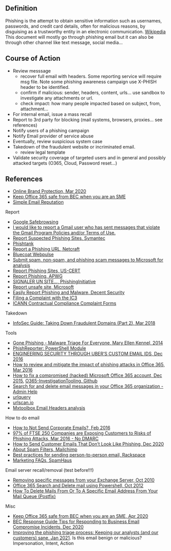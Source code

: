 
## Definition
Phishing is the attempt to obtain sensitive information such as usernames, passwords, and credit card details, often for malicious reasons, by disguising as a trustworthy entity in an electronic communication. [Wikipedia](https://en.wikipedia.org/wiki/Phishing)
This document will mostly go through phishing email but it can also be through other channel like text message, social media...

## Course of Action

* Review messsage
    * recover full email with headers. Some reporting service will require msg file. Note some phishing awareness campaign use X-PHISH header to be identified.
    * confirm if malicious: sender, headers, content, urls... use sandbox to investigate any attachments or url.
    * check impact: how many people impacted based on subject, from, attachment...
* For internal email, issue a mass recall
* Report to 3rd party for blocking (mail systems, browsers, proxies... see references)
* Notify users of a phishing campaign
* Notify Email provider of service abuse
* Eventually, review suspicious system case
* Takedown of the fraudulent website or incriminated email.
    * review legal template
* Validate security coverage of targeted users and in general and possibly attacked targets (O365, Cloud, Password reset...)

## References

* [Online Brand Protection, Mar 2020](https://www.digitalshadows.com/blog-and-research/the-complete-guide-to-online-brand-protection/)
* [Keep Office 365 safe from BEC when you are an SME](https://www.comae.com/posts/2020-04-12_keep-office-365-safe-from-bec-when-you-are-an-sme/)
* [Simple Email Reputation](https://emailrep.io)

Report

* [Google Safebrowsing](https://safebrowsing.google.com/safebrowsing/report_phish/)
* [I would like to report a Gmail user who has sent messages that violate the Gmail Program Policies and/or Terms of Use.](https://support.google.com/mail/contact/abuse?hl=en)
* [Report Suspected Phishing Sites, Symantec](https://submit.symantec.com/antifraud/phish.cgi)
* [Phishtank](https://www.phishtank.com/)
* [Report a Phishing URL, Netcraft](http://toolbar.netcraft.com/report_url)
* [Bluecoat Webpulse](https://sitereview.bluecoat.com/sitereview.jsp)
* [Submit spam, non-spam, and phishing scam messages to Microsoft for analysis](https://technet.microsoft.com/en-us/library/jj200769(v=exchg.150).aspx)
* [Report Phishing Sites, US-CERT](https://www.us-cert.gov/report-phishing)
* [Report Phishing, APWG](https://apwg.org/report-phishing/)
* [SIGNALER UN SITE..., PhishingInitiative](https://phishing-initiative.fr/contrib/)
* [Report unsafe site, Microsoft](https://www.microsoft.com/en-us/wdsi/support/report-unsafe-site)
* [Easily Report Phishing and Malware, Decent Security](https://decentsecurity.com/malware-web-and-phishing-investigation/)
* [Filing a Complaint with the IC3](https://www.ic3.gov)
* [ICANN Contractual Compliance Complaint Forms](https://icannportal.force.com/compliance/s/abuse-domain)

Takedown

* [InfoSec Guide: Taking Down Fraudulent Domains (Part 2), Mar 2018](https://www.trendmicro.com/vinfo/us/security/news/cybercrime-and-digital-threats/infosec-guide-taking-down-fraudulent-domains)

Tools

* [Gone Phishing - Malware Triage For Everyone, Mary Ellen Kennel, 2014](https://drive.google.com/file/d/0B0CinYp-Pe4-dmgzMW1VRmtTSVU/view)
* [PhishReporter: PowerShell Module](https://msadministrator.com/2015/11/05/phishreporter-powershell-module/)
* [ENGINEERING SECURITY THROUGH UBER’S CUSTOM EMAIL IDS, Dec 2016](https://eng.uber.com/custom-email-ids/)
* [How to review and mitigate the impact of phishing attacks in Office 365, Mar 2016](https://blogs.technet.microsoft.com/office365security/how-to-review-and-mitigate-the-impact-of-phishing-attacks-in-office-365/)
* [How to fix a compromised (hacked) Microsoft Office 365 account, Dec 2015](https://blogs.technet.microsoft.com/office365security/how-to-fix-a-compromised-hacked-microsoft-office-365-account/), [O365-InvestigationTooling, Github](https://github.com/OfficeDev/O365-InvestigationTooling/)
* [Search for and delete email messages in your Office 365 organization - Admin Help](https://support.office.com/en-gb/article/Search-for-and-delete-email-messages-in-your-Office-365-organization-Admin-Help-3526fd06-b45f-445b-aed4-5ebd37b3762a)
* [urlquery](https://urlquery.net/)
* [urlscan.io](https://urlscan.io/)
* [Mxtoolbox Email Headers analysis](https://mxtoolbox.com/EmailHeaders.aspx)

How to do email

* [How to Not Send Corporate Emails?, Feb 2016](https://blog.rootshell.be/2016/02/29/phishing-or-not-phishing/)
* [97% of FTSE 250 Companies are Exposing Customers to Risks of Phishing Attacks, Mar 2016 - No DMARC](http://www.informationsecuritybuzz.com/study-research/97-of-ftse-250-companies-are-exposing-customers-to-risks-of-phishing-attacks/)
* [How to Send Customer Emails That Don’t Look Like Phishing, Dec 2020](https://zeltser.com/customer-emails-like-phishing/)
* [About Spam Filters, Mailchimp](http://kb.mailchimp.com/delivery/spam-filters/about-spam-filters)
* [Best practices for sending person-to-person email, Rackspace](https://support.rackspace.com/how-to/best-practices-for-sending-person-to-person-email/)
* [Marketing FAQs, SpamHaus](https://www.spamhaus.org/faq/section/Marketing%20FAQs)

Email server recall/removal (test before!!!)

* [Removing specific messages from your Exchange Server, Oct 2010](https://blogs.technet.microsoft.com/exchange/2010/10/27/removing-specific-messages-from-your-exchange-server/)
* [Office 365 Search and Delete mail using Powershell, Oct 2012](https://www.resdevops.com/2012/10/26/office-365-search-and-delete-mail-using-powershell/)
* [How To Delete Mails From Or To A Specific Email Address From Your Mail Queue (Postfix)](https://www.howtoforge.com/delete-mails-to-or-from-a-specific-email-address-from-postfix-mail-queue)

Misc

* [Keep Office 365 safe from BEC when you are an SME, Apr 2020](https://www.comae.com/posts/keep-office-365-safe-from-bec-when-you-are-an-sme/)
* [BEC Response Guide Tips for Responding to Business Email Compromise Incidents, Dec 2020](https://iheartmalware.medium.com/bec-response-guide-tips-for-responding-to-business-email-compromise-incidents-fbb6744e056a)
* [Improving the phishing triage process: Keeping our analysts (and our customers) sane, Jan 2021](https://expel.io/blog/improving-the-phishing-triage-process/). Is this email benign or malicious? Impersonation, Intent, Action
